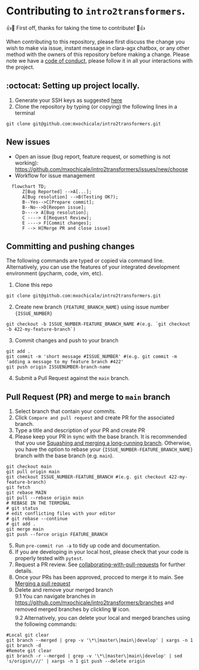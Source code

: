 # Contributing to `intro2transformers`.

👍🎉 First off, thanks for taking the time to contribute! 🎉👍

When contributing to this repository, please first discuss the change you wish to make via issue, instant message in clara-agx chatbox, or any other method with the owners of this repository before making a change. 
Please note we have a [code of conduct](CODE_OF_CONDUCT.md), please follow it in all your interactions with the project.

## :octocat: Setting up project locally. 
1. Generate your SSH keys as suggested [here](https://docs.github.com/en/github/authenticating-to-github/generating-a-new-ssh-key-and-adding-it-to-the-ssh-agent)
2. Clone the repository by typing (or copying) the following lines in a terminal
```
git clone git@github.com:mxochicale/intro2transformers.git
```

## New issues
* Open an issue (bug report, feature request, or something is not working): https://github.com/mxochicale/intro2transformers/issues/new/choose
* Workflow for issue management 
```mermaid
  flowchart TD;
      Z[Bug Reported] -->A[...];  
      A[Bug resolution] -->B(Testing OK?);
      B--Yes-->C[Prepare commit];
      B--No-->D[Reopen issue];
      D----> A[Bug resolution];
      C ----> E[Request Review];
      E ----> F[Commit changes];
      F --> H[Merge PR and close issue]
```  

## Committing and pushing changes 
The following commands are typed or copied via command line. 
Alternatively, you can use the features of your integrated development environment (pycharm, code, vim, etc).

1. Clone this repo 
```
git clone git@github.com:mxochicale/intro2transformers.git
``` 
2. Create new branch `{FEATURE_BRANCH_NAME}` using issue number `{ISSUE_NUMBER}`
```
git checkout -b ISSUE_NUMBER-FEATURE_BRANCH_NAME #(e.g. `git checkout -b 422-my-feature-branch`)
```
3. Commit changes and push to your branch
```
git add .
git commit -m 'short message #ISSUE_NUMBER' #(e.g. git commit -m 'adding a message to my feature branch #422' 
git push origin ISSUENUMBER-branch-name
```
4. Submit a Pull Request against the `main` branch. 

## Pull Request (PR) and merge to `main` branch
1. Select branch that contain your commits.
2. Click `Compare and pull request` and create PR for the associated branch.
3. Type a title and description of your PR and create PR
4. Please keep your PR in sync with the base branch.
It is recommended that you use [Squashing and merging a long-running branch](https://docs.github.com/en/pull-requests/collaborating-with-pull-requests/incorporating-changes-from-a-pull-request/about-pull-request-merges#squashing-and-merging-a-long-running-branch).
Otherwise, you have the option to rebase your `{ISSUE_NUMBER-FEATURE_BRANCH_NAME}` branch with the base branch (e.g. `main`).
```
git checkout main
git pull origin main
git checkout ISSUE_NUMBER-FEATURE_BRANCH #(e.g. git checkout 422-my-feature-branch)
git fetch
git rebase MAIN
git pull --rebase origin main
# REBASE IN THE TERMINAL
# git status
# edit conflicting files with your editor
# git rebase --continue
# git add .
git merge main
git push --force origin FEATURE_BRANCH
```
5. Run `pre-commit run -a` to tidy up code and documentation.
6. If you are developing in your local host, please check that your code is properly tested with `pytest`.
7. Request a PR review.
See [collaborating-with-pull-requests](https://docs.github.com/en/pull-requests/collaborating-with-pull-requests) for further details.
8. Once your PRs has been approved, procced to merge it to main. See [Merging a pull request](https://docs.github.com/en/pull-requests/collaborating-with-pull-requests/incorporating-changes-from-a-pull-request/merging-a-pull-request)
9. Delete and remove your merged branch   
9.1 You can navigate branches in https://github.com/mxochicale/intro2transformers/branches and removed merged branches by clickling :wastebasket: icon.    
9.2 Alternatively, you can delete your local and merged branches using the following commands:     
```
#Local git clear
git branch --merged | grep -v '\*\|master\|main\|develop' | xargs -n 1 git branch -d
#Remote git clear
git branch -r --merged | grep -v '\*\|master\|main\|develop' | sed 's/origin\///' | xargs -n 1 git push --delete origin
```
